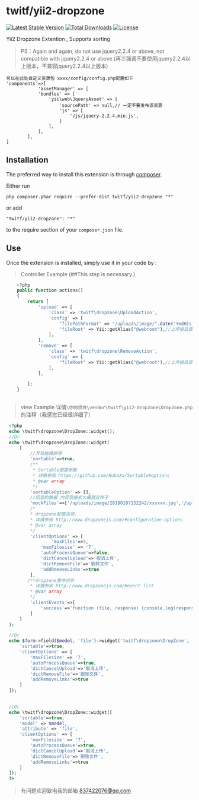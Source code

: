 twitf/yii2-dropzone
==============
[![Latest Stable Version](https://poser.pugx.org/twitf/yii2-dropzone/v/stable)](https://packagist.org/packages/twitf/yii2-dropzone)  [![Total Downloads](https://poser.pugx.org/twitf/yii2-dropzone/downloads)](https://packagist.org/packages/twitf/yii2-dropzone)  [![License](https://poser.pugx.org/twitf/yii2-dropzone/license)](https://packagist.org/packages/twitf/yii2-dropzone)


Yii2 Dropzone Extention , Supports sorting
> PS：Again and again, do not use jquery2.2.4 or above, not compatible with jquery2.2.4 or above.(再三强调不要使用jquery2.2.4以上版本，不兼容jquery2.2.4以上版本)

```
可以在此处自定义资源包 xxxx/config/config.php配置如下
'components'=>[
            'assetManager' => [
            'bundles' => [
                'yii\web\JqueryAsset' => [
                    'sourcePath' => null,// 一定不要发布该资源
                    'js' => [
                        '/js/jquery-2.2.4.min.js',
                    ]
                ],
            ],
        ],
]

```

Installation
------------

The preferred way to install this extension is through [composer](http://getcomposer.org/download/).

Either run

```
php composer.phar require --prefer-dist twitf/yii2-dropzone "*"
```

or add

```
"twitf/yii2-dropzone": "*"
```

to the require section of your `composer.json` file.


Use
-----

Once the extension is installed, simply use it in your code by  :

>Controller Example (##This step is necessary.)

```php
    <?php
    public function actions()
    {
        return [
            'upload' => [
                'class' => 'twitf\dropzone\UploadAction',
                'config' => [
                    "filePathFormat" => "/uploads/image/".date('YmdHis').'/', //上传保存路径
                    "fileRoot" => Yii::getAlias("@webroot"),//上传根目录
                ],
            ],
            'remove' => [
                'class' => 'twitf\dropzone\RemoveAction',
                'config' => [
                    "fileRoot" => Yii::getAlias("@webroot"),//上传根目录
                ],
            ],

        ];
    }
   
   ```
    
>view Example   详情`\你的项目\vendor\twitf\yii2-dropzone\DropZone.php`的注释（我感觉已经很详细了）
    
   ```php
    <?php
    echo \twitf\dropzone\DropZone::widget();
    //Or
    echo \twitf\dropzone\DropZone::widget(
        [
            //开启拖拽排序        
            'sortable'=>true,
            /**
             * Sortable配置参数
             * 详情参阅 https://github.com/RubaXa/Sortable#options
             * @var array
             */
            'sortableOption' => [],
            //回显的数据 内容我格式大概就这样子
            'mockFiles'=>['/uploads/image/20180107152242/xxxxxx.jpg','/uploads/image/20180107152242/xxxxxxx.jpg'],
            /*
            * dropzone配置选项，
            * 详情参阅 http://www.dropzonejs.com/#configuration-options
            * @var array
            */
            'clientOptions' => [
                    'maxFiles'=>5,
                'maxFilesize' => '7',
                'autoProcessQueue'=>false,
                'dictCancelUpload'=>'取消上传',
                'dictRemoveFile'=>'删除文件',
                'addRemoveLinks'=>true
            ],
           /**dropzone事件侦听
            * 详情参阅 http://www.dropzonejs.com/#event-list
            * @var array
            */
            'clientEvents'=>[
                'success'=>'function (file, response) {console.log(response)}',
            ]
        ]
    );

    //Or
    echo $form->field($model, 'file')->widget('twitf\dropzone\DropZone', [
        'sortable'=>true,
        'clientOptions' => [
            'maxFilesize' => '7',
            'autoProcessQueue'=>true,
            'dictCancelUpload'=>'取消上传',
            'dictRemoveFile'=>'删除文件',
            'addRemoveLinks'=>true
        ]
    ]);

    
    //Or
    echo \twitf\dropzone\DropZone::widget([
        'sortable'=>true,
        'model' => $model,
        'attribute' => 'file',
        'clientOptions' => [
            'maxFilesize' => '7',
            'autoProcessQueue'=>true,
            'dictCancelUpload'=>'取消上传',
            'dictRemoveFile'=>'删除文件',
            'addRemoveLinks'=>true
        ]
    ]);
    ?>

   ```

> 有问题欢迎致电我的邮箱 837422076@qq.com

    
